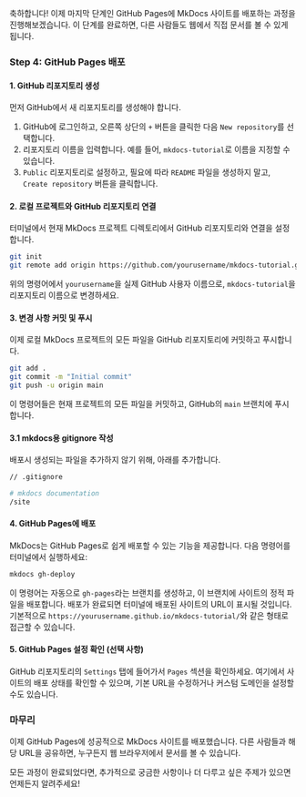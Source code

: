 축하합니다! 이제 마지막 단계인 GitHub Pages에 MkDocs 사이트를 배포하는 과정을 진행해보겠습니다. 이 단계를 완료하면, 다른 사람들도 웹에서 직접 문서를 볼 수 있게 됩니다.

### **Step 4: GitHub Pages 배포**

#### 1. GitHub 리포지토리 생성

먼저 GitHub에서 새 리포지토리를 생성해야 합니다.

1. GitHub에 로그인하고, 오른쪽 상단의 `+` 버튼을 클릭한 다음 `New repository`를 선택합니다.
2. 리포지토리 이름을 입력합니다. 예를 들어, `mkdocs-tutorial`로 이름을 지정할 수 있습니다.
3. `Public` 리포지토리로 설정하고, 필요에 따라 `README` 파일을 생성하지 말고, `Create repository` 버튼을 클릭합니다.

#### 2. 로컬 프로젝트와 GitHub 리포지토리 연결

터미널에서 현재 MkDocs 프로젝트 디렉토리에서 GitHub 리포지토리와 연결을 설정합니다.

```bash
git init
git remote add origin https://github.com/yourusername/mkdocs-tutorial.git
```

위의 명령어에서 `yourusername`을 실제 GitHub 사용자 이름으로, `mkdocs-tutorial`을 리포지토리 이름으로 변경하세요.

#### 3. 변경 사항 커밋 및 푸시

이제 로컬 MkDocs 프로젝트의 모든 파일을 GitHub 리포지토리에 커밋하고 푸시합니다.

```bash
git add .
git commit -m "Initial commit"
git push -u origin main
```

이 명령어들은 현재 프로젝트의 모든 파일을 커밋하고, GitHub의 `main` 브랜치에 푸시합니다.

#### 3.1 mkdocs용 gitignore 작성

배포시 생성되는 파일을 추가하지 않기 위해, 아래를 추가합니다.
```bash
// .gitignore

# mkdocs documentation
/site
```

#### 4. GitHub Pages에 배포

MkDocs는 GitHub Pages로 쉽게 배포할 수 있는 기능을 제공합니다. 다음 명령어를 터미널에서 실행하세요:

```bash
mkdocs gh-deploy
```

이 명령어는 자동으로 `gh-pages`라는 브랜치를 생성하고, 이 브랜치에 사이트의 정적 파일을 배포합니다. 배포가 완료되면 터미널에 배포된 사이트의 URL이 표시될 것입니다. 기본적으로 `https://yourusername.github.io/mkdocs-tutorial/`와 같은 형태로 접근할 수 있습니다.

#### 5. GitHub Pages 설정 확인 (선택 사항)

GitHub 리포지토리의 `Settings` 탭에 들어가서 `Pages` 섹션을 확인하세요. 여기에서 사이트의 배포 상태를 확인할 수 있으며, 기본 URL을 수정하거나 커스텀 도메인을 설정할 수도 있습니다.

### 마무리

이제 GitHub Pages에 성공적으로 MkDocs 사이트를 배포했습니다. 다른 사람들과 해당 URL을 공유하면, 누구든지 웹 브라우저에서 문서를 볼 수 있습니다.

모든 과정이 완료되었다면, 추가적으로 궁금한 사항이나 더 다루고 싶은 주제가 있으면 언제든지 알려주세요!
